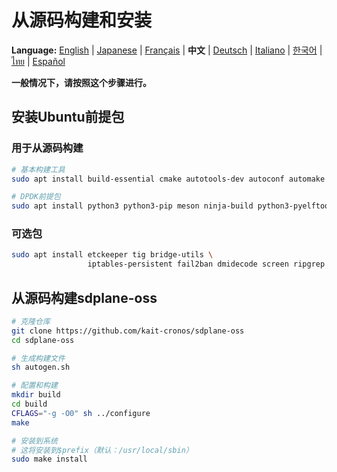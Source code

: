 # 从源码构建和安装

**Language:** [English](../en/build-install-source.md) | [Japanese](../ja/build-install-source.md) | [Français](../fr/build-install-source.md) | **中文** | [Deutsch](../de/build-install-source.md) | [Italiano](../it/build-install-source.md) | [한국어](../ko/build-install-source.md) | [ไทย](../th/build-install-source.md) | [Español](../es/build-install-source.md)

**一般情况下，请按照这个步骤进行。**

## 安装Ubuntu前提包

### 用于从源码构建
```bash
# 基本构建工具
sudo apt install build-essential cmake autotools-dev autoconf automake libtool pkg-config

# DPDK前提包
sudo apt install python3 python3-pip meson ninja-build python3-pyelftools libnuma-dev pkgconf
```

### 可选包
```bash
sudo apt install etckeeper tig bridge-utils \
                 iptables-persistent fail2ban dmidecode screen ripgrep
```

## 从源码构建sdplane-oss

```bash
# 克隆仓库
git clone https://github.com/kait-cronos/sdplane-oss
cd sdplane-oss

# 生成构建文件
sh autogen.sh

# 配置和构建
mkdir build
cd build
CFLAGS="-g -O0" sh ../configure
make

# 安装到系统
# 这将安装到$prefix（默认：/usr/local/sbin）
sudo make install
```